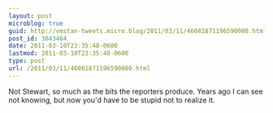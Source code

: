```yaml
---
layout: post
microblog: true
guid: http://vmstan-tweets.micro.blog/2011/03/11/46081871196590080.html
post_id: 3043464
date: 2011-03-10T23:35:48-0600
lastmod: 2011-03-10T23:35:48-0600
type: post
url: /2011/03/11/46081871196590080.html
---
```

Not Stewart, so much as the bits the reporters produce. Years ago I can see not knowing, but now you'd have to be stupid not to realize it.
